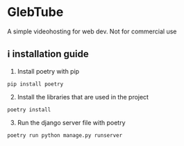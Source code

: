 # GlebTube 
A simple videohosting for web dev. Not for commercial use

## ℹ️ installation guide

1) Install poetry with pip
```
pip install poetry
```
2) Install the libraries that are used in the project
```
poetry install
```
3) Run the django server file with poetry 
```
poetry run python manage.py runserver
```
